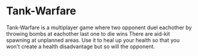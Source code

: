 # Tank-Warfare
Tank-Warfare is a multiplayer game where two opponent duel eachother by throwing bombs at eachother last one to die wins
There are aid-kit spawning at unplanned areas. Use it to heal up your health so that you won't create a health disadvantage but so will the opponent. 
